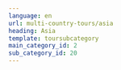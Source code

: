 ```yaml
---
language: en
url: multi-country-tours/asia
heading: Asia
template: toursubcategory
main_category_id: 2
sub_category_id: 20
---
```

<div class="row content-row"><!-- 1924 (0)-->

</div>
